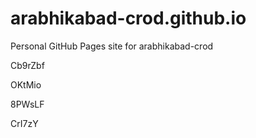 # arabhikabad-crod.github.io
Personal GitHub Pages site for arabhikabad-crod
























































Cb9rZbf




OKtMio


8PWsLF

CrI7zY
